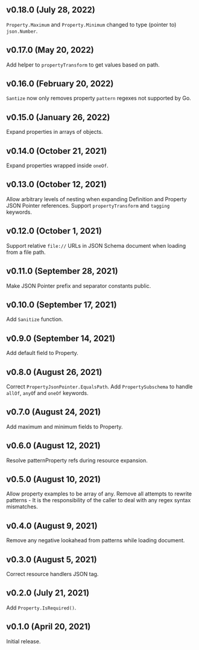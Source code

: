 ## v0.18.0 (July 28, 2022)

`Property.Maximum` and `Property.Minimum` changed to type (pointer to) `json.Number`.

## v0.17.0 (May 20, 2022)

Add helper to `propertyTransform` to get values based on path.

## v0.16.0 (February 20, 2022)

`Santize` now only removes property `pattern` regexes not supported by Go.

## v0.15.0 (January 26, 2022)

Expand properties in arrays of objects.

## v0.14.0 (October 21, 2021)

Expand properties wrapped inside `oneOf`.

## v0.13.0 (October 12, 2021)

Allow arbitrary levels of nesting when expanding Definition and Property JSON Pointer references.
Support `propertyTransform` and `tagging` keywords.

## v0.12.0 (October 1, 2021)

Support relative `file://` URLs in JSON Schema document when loading from a file path.

## v0.11.0 (September 28, 2021)

Make JSON Pointer prefix and separator constants public.

## v0.10.0 (September 17, 2021)

Add `Sanitize` function.

## v0.9.0 (September 14, 2021)

Add default field to Property.

## v0.8.0 (August 26, 2021)

Correct `PropertyJsonPointer.EqualsPath`.
Add `PropertySubschema` to handle `allOf`, `anyO`f and `oneOf` keywords.

## v0.7.0 (August 24, 2021)

Add maximum and minimum fields to Property.

## v0.6.0 (August 12, 2021)

Resolve patternProperty refs during resource expansion.

## v0.5.0 (August 10, 2021)

Allow property examples to be array of any.
Remove all attempts to rewrite patterns - It is the responsibility of the caller to deal with any regex syntax mismatches.

## v0.4.0  (August 9, 2021)

Remove any negative lookahead from patterns while loading document.

## v0.3.0 (August 5, 2021)

Correct resource handlers JSON tag.

## v0.2.0 (July 21, 2021)

Add `Property.IsRequired()`.

## v0.1.0 (April 20, 2021)

Initial release.

